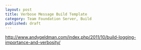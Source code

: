```yaml
---
layout: post
title: Verbose Message Build Template 
category: Team Foundation Server, Build
published: draft
---
```

http://www.andygeldman.com/index.php/2011/10/build-logging-importance-and-verbosity/
